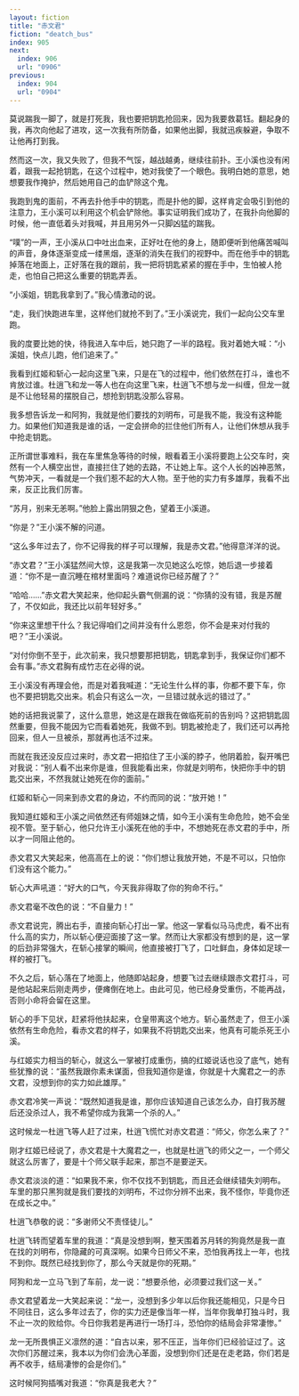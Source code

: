 ```yaml
---
layout: fiction
title: "赤文君"
fiction: "deatch_bus"
index: 905
next:
  index: 906
  url: "0906"
previous:
  index: 904
  url: "0904"
---
```

莫说踹我一脚了，就是打死我，我也要把钥匙抢回来，因为我要救葛钰。翻起身的我，再次向他起了进攻，这一次我有所防备，如果他出脚，我就迅疾躲避，争取不让他再打到我。

然而这一次，我又失败了，但我不气馁，越战越勇，继续往前扑。王小溪也没有闲着，跟我一起抢钥匙，在这个过程中，她对我使了一个眼色。我明白她的意思，她想要我作掩护，然后她用自己的血铲除这个鬼。

我跑到鬼的面前，不再去扑他手中的钥匙，而是扑他的脚，这样肯定会吸引到他的注意力，王小溪可以利用这个机会铲除他。事实证明我们成功了，在我扑向他脚的时候，他一直低着头对我喊，并且用另外一只脚凶猛的踹我。

“噗”的一声，王小溪从口中吐出血来，正好吐在他的身上，随即便听到他痛苦喊叫的声音，身体逐渐变成一缕黑烟，逐渐的消失在我们的视野中。而在他手中的钥匙掉落在地面上，正好落在我的跟前，我一把将钥匙紧紧的握在手中，生怕被人抢走，也怕自己把这么重要的钥匙弄丢。

“小溪姐，钥匙我拿到了。”我心情激动的说。

“走，我们快跑进车里，这样他们就抢不到了。”王小溪说完，我们一起向公交车里跑。

我的度要比她的快，待我进入车中后，她只跑了一半的路程。我对着她大喊：“小溪姐，快点儿跑，他们追来了。”

我看到红姬和斩心一起向这里飞来，只是在飞的过程中，他们依然在打斗，谁也不肯放过谁。杜逍飞和龙一等人也在向这里飞来，杜逍飞不想与龙一纠缠，但龙一就是不让他轻易的摆脱自己，想抢到钥匙没那么容易。

我多想告诉龙一和阿狗，我就是他们要找的刘明布，可是我不能，我没有这种能力。如果他们知道我是谁的话，一定会拼命的拦住他们所有人，让他们休想从我手中抢走钥匙。

正所谓世事难料，我在车里焦急等待的时候，眼看着王小溪将要跑上公交车时，突然有一个人横空出世，直接拦住了她的去路，不让她上车。这个人长的凶神恶煞，气势冲天，一看就是一个我们惹不起的大人物。至于他的实力有多雄厚，我看不出来，反正比我们厉害。

“苏月，别来无恙啊。”他脸上露出阴狠之色，望着王小溪道。

“你是？”王小溪不解的问道。

“这么多年过去了，你不记得我的样子可以理解，我是赤文君。”他得意洋洋的说。

“赤文君？”王小溪猛然间大惊，这是我第一次见她这么吃惊，她后退一步接着道：“你不是一直沉睡在棺材里面吗？难道说你已经苏醒了？”

“哈哈……”赤文君大笑起来，他仰起头霸气侧漏的说：“你猜的没有错，我是苏醒了，不仅如此，我还比以前年轻好多。”

“你来这里想干什么？我记得咱们之间并没有什么恩怨，你不会是来对付我的吧？”王小溪说。

“对付你倒不至于，此次前来，我只想要那把钥匙，钥匙拿到手，我保证你们都不会有事。”赤文君胸有成竹志在必得的说。

王小溪没有再理会他，而是对着我喊道：“无论生什么样的事，你都不要下车，你也不要把钥匙交出来。机会只有这么一次，一旦错过就永远的错过了。”

她的话把我说蒙了，这什么意思，她这是在跟我在做临死前的告别吗？这把钥匙固然重要，但我不能因为它而看着她死，我做不到。钥匙被抢走了，我们还可以再抢回来，但人一旦被杀，那就再也活不过来。

而就在我还没反应过来时，赤文君一把掐住了王小溪的脖子，他阴着脸，裂开嘴巴对我说：“别人看不出来你是谁，但我能看出来，你就是刘明布，快把你手中的钥匙交出来，不然我就让她死在你的面前。”

红姬和斩心一同来到赤文君的身边，不约而同的说：“放开她！”

我知道红姬和王小溪之间依然还有师姐妹之情，如今王小溪有生命危险，她不会坐视不管。至于斩心，他只允许王小溪死在他的手中，不想她死在赤文君的手中，所以才一同阻止他的。

赤文君又大笑起来，他高高在上的说：“你们想让我放开她，不是不可以，只怕你们没有这个能力。”

斩心大声吼道：“好大的口气，今天我非得取了你的狗命不行。”

赤文君毫不改色的说：“不自量力！”

赤文君说完，腾出右手，直接向斩心打出一掌。他这一掌看似马马虎虎，看不出有什么高的实力，所以斩心便迎面接了这一掌。然而让大家都没有想到的是，这一掌的后劲非常强大，在斩心接掌的瞬间，他直接被打飞了，口吐鲜血，身体如足球一样的被打飞。

不久之后，斩心落在了地面上，他随即站起身，想要飞过去继续跟赤文君打斗，可是他站起来后刚走两步，便瘫倒在地上。由此可见，他已经身受重伤，不能再战，否则小命将会留在这里。

斩心的手下见状，赶紧将他扶起来，仓皇带离这个地方。斩心虽然走了，但王小溪依然有生命危险，看赤文君的样子，如果我不将钥匙交出来，他真有可能杀死王小溪。

与红姬实力相当的斩心，就这么一掌被打成重伤，搞的红姬说话也没了底气，她有些犹豫的说：“虽然我跟你素未谋面，但我知道你是谁，你就是十大魔君之一的赤文君，没想到你的实力如此雄厚。”

赤文君冷笑一声说：“既然知道我是谁，那你应该知道自己该怎么办，自打我苏醒后还没杀过人，我不希望你成为我第一个杀的人。”

这时候龙一杜逍飞等人赶了过来，杜逍飞慌忙对赤文君道：“师父，你怎么来了？”

刚才红姬已经说了，赤文君是十大魔君之一，也就是杜逍飞的师父之一，一个师父就这么厉害了，要是十个师父联手起来，那岂不是要逆天。

赤文君淡淡的道：“如果我不来，你不仅找不到钥匙，而且还会继续错失刘明布。车里的那只黑狗就是我们要找的刘明布，不过你分辨不出来，我不怪你，毕竟你还在成长之中。”

杜逍飞恭敬的说：“多谢师父不责怪徒儿。”

杜逍飞转而望着车里的我道：“真是没想到啊，整天围着苏月转的狗竟然是我一直在找的刘明布，你隐藏的可真深啊。如果今日师父不来，恐怕我再找上一年，也找不到你。既然已经找到你了，那么今天就是你的死期。”

阿狗和龙一立马飞到了车前，龙一说：“想要杀他，必须要过我们这一关。”

赤文君望着龙一大笑起来说：“龙一，没想到多少年以后你我还能相见，只是今日不同往日，这么多年过去了，你的实力还是像当年一样，当年你我单打独斗时，我不止一次的败给你。今日你我若是再进行一场打斗，恐怕你的结局会非常凄惨。”

龙一无所畏惧正义凛然的道：“自古以来，邪不压正，当年你们已经验证过了。这次你们苏醒过来，我本以为你们会洗心革面，没想到你们还是在走老路，你们若是再不收手，结局凄惨的会是你们。”

这时候阿狗插嘴对我道：“你真是我老大？”